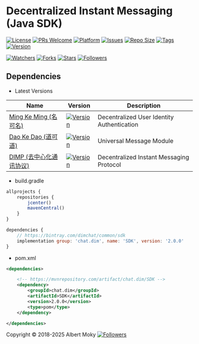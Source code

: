 # Decentralized Instant Messaging (Java SDK)


[![License](https://img.shields.io/github/license/dimchat/sdk-java)](https://github.com/dimchat/sdk-java/blob/master/LICENSE)
[![PRs Welcome](https://img.shields.io/badge/PRs-welcome-brightgreen.svg)](https://github.com/dimchat/sdk-java/pulls)
[![Platform](https://img.shields.io/badge/Platform-Java%208-brightgreen.svg)](https://github.com/dimchat/sdk-java/wiki)
[![Issues](https://img.shields.io/github/issues/dimchat/sdk-java)](https://github.com/dimchat/sdk-java/issues)
[![Repo Size](https://img.shields.io/github/repo-size/dimchat/sdk-java)](https://github.com/dimchat/sdk-java/archive/refs/heads/main.zip)
[![Tags](https://img.shields.io/github/tag/dimchat/sdk-java)](https://github.com/dimchat/sdk-java/tags)
[![Version](https://img.shields.io/maven-central/v/chat.dim/SDK)](https://mvnrepository.com/artifact/chat.dim/SDK)

[![Watchers](https://img.shields.io/github/watchers/dimchat/sdk-java)](https://github.com/dimchat/sdk-java/watchers)
[![Forks](https://img.shields.io/github/forks/dimchat/sdk-java)](https://github.com/dimchat/sdk-java/forks)
[![Stars](https://img.shields.io/github/stars/dimchat/sdk-java)](https://github.com/dimchat/sdk-java/stargazers)
[![Followers](https://img.shields.io/github/followers/dimchat)](https://github.com/orgs/dimchat/followers)

## Dependencies

* Latest Versions

| Name | Version | Description |
|------|---------|-------------|
| [Ming Ke Ming (名可名)](https://github.com/dimchat/mkm-java) | [![Version](https://img.shields.io/maven-central/v/chat.dim/MingKeMing)](https://mvnrepository.com/artifact/chat.dim/MingKeMing) | Decentralized User Identity Authentication |
| [Dao Ke Dao (道可道)](https://github.com/dimchat/dkd-java) | [![Version](https://img.shields.io/maven-central/v/chat.dim/DaoKeDao)](https://mvnrepository.com/artifact/chat.dim/DaoKeDao) | Universal Message Module |
| [DIMP (去中心化通讯协议)](https://github.com/dimchat/core-java) | [![Version](https://img.shields.io/maven-central/v/chat.dim/DIMP)](https://mvnrepository.com/artifact/chat.dim/DIMP) | Decentralized Instant Messaging Protocol |

* build.gradle

```javascript
allprojects {
    repositories {
        jcenter()
        mavenCentral()
    }
}

dependencies {
    // https://bintray.com/dimchat/common/sdk
    implementation group: 'chat.dim', name: 'SDK', version: '2.0.0'
}
```

* pom.xml

```xml
<dependencies>

    <!-- https://mvnrepository.com/artifact/chat.dim/SDK -->
    <dependency>
        <groupId>chat.dim</groupId>
        <artifactId>SDK</artifactId>
        <version>2.0.0</version>
        <type>pom</type>
    </dependency>

</dependencies>
```

Copyright &copy; 2018-2025 Albert Moky
[![Followers](https://img.shields.io/github/followers/moky)](https://github.com/moky?tab=followers)